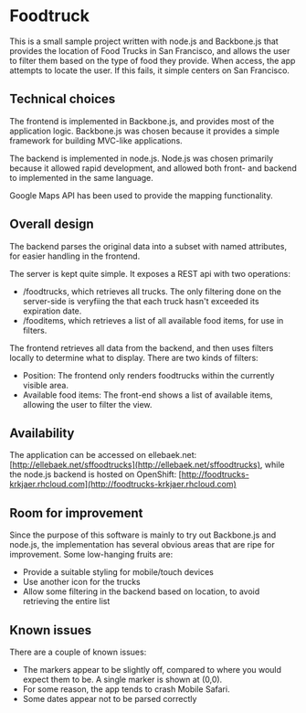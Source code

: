 Foodtruck
=========

This is a small sample project written with node.js and Backbone.js that provides the location of Food Trucks in San Francisco, and allows the user to filter them based on the type of food they provide.
When access, the app attempts to locate the user. If this fails, it simple centers on San Francisco.

Technical choices
-----------------
The frontend is implemented in Backbone.js, and provides most of the application logic. Backbone.js was chosen because it provides a simple framework for building MVC-like applications.

The backend is implemented in node.js. Node.js was chosen primarily because it allowed rapid development, and allowed both front- and backend to implemented in the same language.

Google Maps API has been used to provide the mapping functionality.

Overall design
--------------
The backend parses the original data into a subset with named attributes, for easier handling in the frontend. 

The server is kept quite simple. It exposes a REST api with two operations: 

* /foodtrucks, which retrieves all trucks. The only filtering done on the server-side is veryfiing the that each truck hasn't exceeded its expiration date.
* /fooditems, which retrieves a list of all available food items, for use in filters.

The frontend retrieves all data from the backend, and then uses filters locally to determine 
what to display. There are two kinds of filters:

* Position: The frontend only renders foodtrucks within the currently visible area.
* Available food items: The front-end shows a list of available items, allowing the 
user to filter the view.

Availability
-------
The application can be accessed on ellebaek.net: [http://ellebaek.net/sffoodtrucks](http://ellebaek.net/sffoodtrucks), while the node.js backend is hosted on OpenShift: [http://foodtrucks-krkjaer.rhcloud.com](http://foodtrucks-krkjaer.rhcloud.com)

Room for improvement
-------
Since the purpose of this software is mainly to try out Backbone.js and node.js, the implementation has several obvious areas that are ripe for improvement. Some low-hanging fruits are:

*  Provide a suitable styling for mobile/touch devices
*  Use another icon for the trucks
*  Allow some filtering in the backend based on location, to avoid retrieving the entire list

Known issues
------
There are a couple of known issues:

* The markers appear to be slightly off, compared to where you would expect them to be. A single marker is shown at (0,0). 
* For some reason, the app tends to crash Mobile Safari.
* Some dates appear not to be parsed correctly
